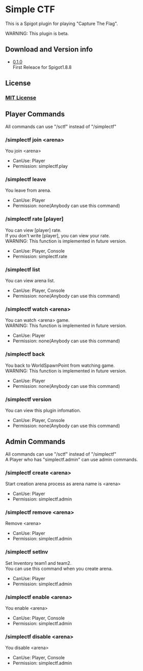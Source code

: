 # Simple CTF
This is a Spigot plugin for playing "Capture The Flag".

WARNING: This plugin is beta.  

## Download and Version info
- [0.1.0](https://github.com/Seaoftrees/SimpleCTF/tree/master/jar/0.1.0)  
  First Releace for Spigot1.8.8

## License
### [MIT License](https://github.com/Seaoftrees/SimpleCTF/blob/master/LICENSE)

## Player Commands
All commands can use "/sctf" instead of "/simplectf"
### /simplectf join \<arena\>
You join \<arena\>  
- CanUse: Player  
- Permission: simplectf.play
### /simplectf leave
You leave from arena.  
- CanUse: Player
- Permission: none(Anybody can use this command)
### /simplectf rate \[player\]
You can view \[player\] rate.  
If you don't write \[player\], you can view your rate.  
WARNING: This function is implemented in future version.  
- CanUse: Player, Console
- Permission: simplectf.rate
### /simplectf list
You can view arena list.
- CanUse: Player, Console
- Permission: none(Anybody can use this command)
### /simplectf watch \<arena\>
You can watch \<arena\> game.  
WARNING: This function is implemented in future version.
- CanUse: Player
- Permission: none(Anybody can use this command)
### /simplectf back
You back to WorldSpawnPoint from watching game.  
WARNING: This function is implemented in future version.
- CanUse: Player
- Permission: none(Anybody can use this command)
### /simplectf version
You can view this plugin infomation.
- CanUse: Player, Console
- Permission: none(Anybody can use this command)

## Admin Commands
All commands can use "/sctf" instead of "/simplectf"  
A Player who has "simplectf.admin" can use admin commands.
### /simplectf create \<arena\>
Start creation arena process as arena name is \<arena\>
- CanUse: Player
- Permission: simplectf.admin
### /simplectf remove \<arena\> 
Remove \<arena\>
- CanUse: Player
- Permission: simplectf.admin
### /simplectf setInv
Set Inventory team1 and team2.  
You can use this command when you create arena.
- CanUse: Player
- Permission: simplectf.admin
### /simplectf enable \<arena\>
You enable \<arena\>
- CanUse: Player, Console
- Permission: simplectf.admin
### /simplectf disable \<arena\> 
You disable \<arena\>
- CanUse: Player, Console
- Permission: simplectf.admin